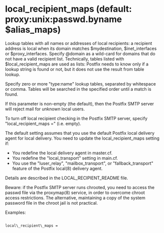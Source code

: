 # local_recipient_maps (default: proxy:unix:passwd.byname $alias_maps)
 Lookup tables with all names or addresses of local recipients:
a recipient address is local when its domain matches $mydestination,
$inet\_interfaces or $proxy\_interfaces. Specify @domain as a
wild-card for domains that do not have a valid recipient list.
Technically, tables listed with $local\_recipient\_maps are used as
lists: Postfix needs to know only if a lookup string is found or
not, but it does not use the result from table lookup. 



Specify zero or more "type:name" lookup tables, separated by
whitespace or comma. Tables will be searched in the specified order
until a match is found.




If this parameter is non-empty (the default), then the Postfix SMTP
server will reject mail for unknown local users.




To turn off local recipient checking in the Postfix SMTP server,
specify "local\_recipient\_maps =" (i.e. empty).




The default setting assumes that you use the default Postfix local
delivery agent for local delivery. You need to update the
local\_recipient\_maps setting if:



* You redefine the local delivery agent in master.cf.
* You redefine the "local\_transport" setting in main.cf.
* You use the "luser\_relay", "mailbox\_transport", or "fallback\_transport"
feature of the Postfix local(8) delivery agent.



Details are described in the LOCAL\_RECIPIENT\_README file.




Beware: if the Postfix SMTP server runs chrooted, you need to access
the passwd file via the proxymap(8) service, in order to overcome
chroot access restrictions. The alternative, maintaining a copy of
the system password file in the chroot jail is not practical.




Examples:




```

local\_recipient\_maps =

```

